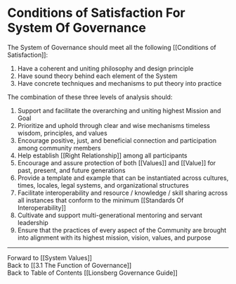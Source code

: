# Conditions of Satisfaction For System Of Governance

The System of Governance should meet all the following [[Conditions of Satisfaction]]: 

1. Have a coherent and uniting philosophy and design principle 
2. Have sound theory behind each element of the System 
3. Have concrete techniques and mechanisms to put theory into practice 

The combination of these three levels of analysis should: 

1. Support and facilitate the overarching and uniting highest Mission and Goal
2. Prioritize and uphold through clear and wise mechanisms timeless wisdom, principles, and values  
3. Encourage positive, just, and beneficial connection and participation among community members
4. Help establish [[Right Relationship]] among all participants 
5. Encourage and assure protection of both [[Values]] and [[Value]] for past, present, and future generations 
6. Provide a template and example that can be instantiated across cultures, times, locales, legal systems, and organizational structures 
7. Facilitate interoperability and resource / knowledge / skill sharing across all instances that conform to the minimum [[Standards Of Interoperability]]  
8. Cultivate and support multi-generational mentoring and servant leadership  
9. Ensure that the practices of every aspect of the Community are brought into alignment with its highest mission, vision, values, and purpose  

___

Forward to [[System Values]]  
Back to [[3.1 The Function of Governance]]  
Back to Table of Contents [[Lionsberg Governance Guide]]
